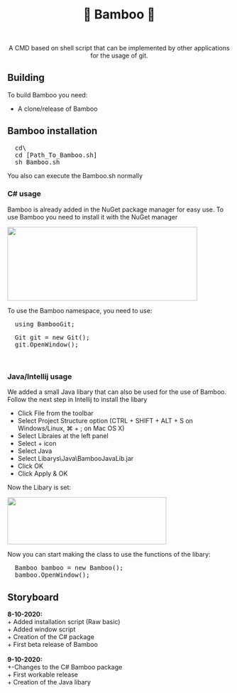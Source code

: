 <h1 align="center"> 🎋 Bamboo 🎋 </h1>
<br>
<p align="center">A CMD based on shell script that can be implemented by other applications for the usage of git. </p>

## Building
To build Bamboo you need:
- A clone/release of Bamboo

<h2> Bamboo installation</h2>
<pre>
  cd\
  cd [Path_To_Bamboo.sh]
  sh Bamboo.sh</pre>
  
  You also can execute the Bamboo.sh normally
  <h3> C# usage</h3>
  <p> Bamboo is already added in the NuGet package manager for easy use. To use Bamboo you need to install it with the NuGet manager</p>
  <img src="https://i.gyazo.com/6838d5cd14afc6acdd3f20d4731b3a67.png" width="428" height="166"> 
  <p> To use the Bamboo namespace, you need to use:</p>
  <pre>
  using BambooGit;</pre>
  <pre>
  Git git = new Git();
  git.OpenWindow();</pre>
  <br>
  <h3> Java/Intellij usage</h3>
  <p> We added a small Java libary that can also be used for the use of Bamboo. Follow the next step in Intellij to install the libary</p>
 
  - Click File from the toolbar
  - Select Project Structure option (CTRL + SHIFT + ALT + S on Windows/Linux, ⌘ + ; on Mac OS X)
  - Select Libraies at the left panel
  - Select + icon
  - Select Java
  - Select Libarys\Java\BambooJavaLib.jar
  - Click OK
  - Click Apply & OK
  
  <p> Now the Libary is set: </p>
  <img src="https://i.gyazo.com/03a70ba0127f3bb5a9a3f76b6c60d7f6.png" width="358" height="106">
  <p> Now you can start making the class to use the functions of the libary:</p>
  <pre>
  Bamboo bamboo = new Bamboo();
  bamboo.OpenWindow();</pre>

  
<h2> Storyboard</h2>
<p>
  <b>8-10-2020:</b><br>
  + Added installation script (Raw basic)<br>
  + Added window script<br>
  + Creation of the C# package<br>
  + First beta release of Bamboo
  <br><br>
  <b>9-10-2020:</b><br>
  +-Changes to the C# Bamboo package<br>
  + First workable release<br>
  + Creation of the Java libary
</p>

